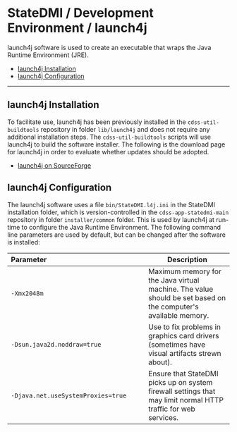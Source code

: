 # StateDMI / Development Environment / launch4j #

launch4j software is used to create an executable that wraps the Java Runtime Environment (JRE).

*   [launch4j Installation](#launch4j-installation)
*   [launch4j Configuration](#launch4j-configuration)

----

## launch4j Installation ##

To facilitate use, launch4j has been previously installed in the `cdss-util-buildtools` repository in
folder `lib/launch4j` and does not require any additional installation steps.
The `cdss-util-buildtools` scripts will use launch4j to build the software installer.
The following is the download page for launch4j in order to evaluate whether updates should be adopted.

*   [launch4j on SourceForge](https://sourceforge.net/projects/launch4j/)

## launch4j Configuration ##

The launch4j software uses a file `bin/StateDMI.l4j.ini` in the StateDMI installation folder,
which is version-controlled in the `cdss-app-statedmi-main` repository in folder `installer/common` folder.
This is used by launch4j at run-time to configure the Java Runtime Environment.
The following command line parameters are used by default, but can be changed after the software is installed:

|**Parameter**&nbsp;&nbsp;&nbsp;&nbsp;&nbsp;&nbsp;&nbsp;&nbsp;&nbsp;&nbsp;&nbsp;&nbsp;&nbsp;&nbsp;&nbsp;&nbsp;&nbsp;&nbsp;&nbsp;&nbsp;&nbsp;&nbsp;&nbsp;&nbsp;&nbsp;&nbsp;&nbsp;&nbsp;&nbsp;&nbsp;&nbsp;&nbsp;&nbsp;&nbsp;&nbsp;&nbsp;&nbsp;&nbsp;&nbsp;&nbsp;&nbsp;&nbsp;&nbsp;&nbsp;&nbsp;&nbsp;&nbsp;&nbsp;&nbsp;&nbsp;|**Description**|
|--|--|
|`-Xmx2048m`                       |Maximum memory for the Java virtual machine.  The value should be set based on the computer's available memory. |
|`-Dsun.java2d.noddraw=true`       |Use to fix problems in graphics card drivers (sometimes have visual artifacts strewn about).|
|`-Djava.net.useSystemProxies=true`|Ensure that StateDMI picks up on system firewall settings that may limit normal HTTP traffic for web services.|
